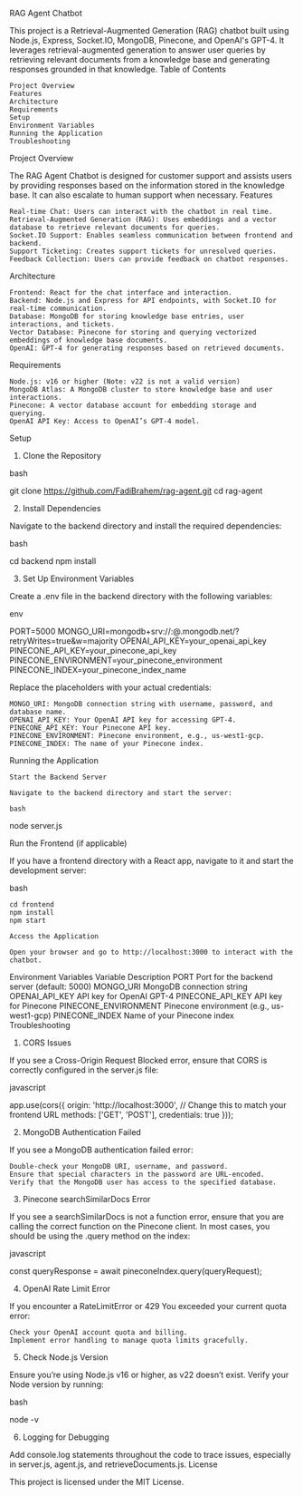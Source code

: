 RAG Agent Chatbot

This project is a Retrieval-Augmented Generation (RAG) chatbot built using Node.js, Express, Socket.IO, MongoDB, Pinecone, and OpenAI's GPT-4. It leverages retrieval-augmented generation to answer user queries by retrieving relevant documents from a knowledge base and generating responses grounded in that knowledge.
Table of Contents

    Project Overview
    Features
    Architecture
    Requirements
    Setup
    Environment Variables
    Running the Application
    Troubleshooting

Project Overview

The RAG Agent Chatbot is designed for customer support and assists users by providing responses based on the information stored in the knowledge base. It can also escalate to human support when necessary.
Features

    Real-time Chat: Users can interact with the chatbot in real time.
    Retrieval-Augmented Generation (RAG): Uses embeddings and a vector database to retrieve relevant documents for queries.
    Socket.IO Support: Enables seamless communication between frontend and backend.
    Support Ticketing: Creates support tickets for unresolved queries.
    Feedback Collection: Users can provide feedback on chatbot responses.

Architecture

    Frontend: React for the chat interface and interaction.
    Backend: Node.js and Express for API endpoints, with Socket.IO for real-time communication.
    Database: MongoDB for storing knowledge base entries, user interactions, and tickets.
    Vector Database: Pinecone for storing and querying vectorized embeddings of knowledge base documents.
    OpenAI: GPT-4 for generating responses based on retrieved documents.

Requirements

    Node.js: v16 or higher (Note: v22 is not a valid version)
    MongoDB Atlas: A MongoDB cluster to store knowledge base and user interactions.
    Pinecone: A vector database account for embedding storage and querying.
    OpenAI API Key: Access to OpenAI’s GPT-4 model.

Setup
1. Clone the Repository

bash

git clone https://github.com/FadiBrahem/rag-agent.git
cd rag-agent

2. Install Dependencies

Navigate to the backend directory and install the required dependencies:

bash

cd backend
npm install

3. Set Up Environment Variables

Create a .env file in the backend directory with the following variables:

env

PORT=5000
MONGO_URI=mongodb+srv://<username>:<password>@<cluster>.mongodb.net/<database>?retryWrites=true&w=majority
OPENAI_API_KEY=your_openai_api_key
PINECONE_API_KEY=your_pinecone_api_key
PINECONE_ENVIRONMENT=your_pinecone_environment
PINECONE_INDEX=your_pinecone_index_name

Replace the placeholders with your actual credentials:

    MONGO_URI: MongoDB connection string with username, password, and database name.
    OPENAI_API_KEY: Your OpenAI API key for accessing GPT-4.
    PINECONE_API_KEY: Your Pinecone API key.
    PINECONE_ENVIRONMENT: Pinecone environment, e.g., us-west1-gcp.
    PINECONE_INDEX: The name of your Pinecone index.

Running the Application

    Start the Backend Server

    Navigate to the backend directory and start the server:

    bash

node server.js

Run the Frontend (if applicable)

If you have a frontend directory with a React app, navigate to it and start the development server:

bash

    cd frontend
    npm install
    npm start

    Access the Application

    Open your browser and go to http://localhost:3000 to interact with the chatbot.

Environment Variables
Variable	Description
PORT	Port for the backend server (default: 5000)
MONGO_URI	MongoDB connection string
OPENAI_API_KEY	API key for OpenAI GPT-4
PINECONE_API_KEY	API key for Pinecone
PINECONE_ENVIRONMENT	Pinecone environment (e.g., us-west1-gcp)
PINECONE_INDEX	Name of your Pinecone index
Troubleshooting
1. CORS Issues

If you see a Cross-Origin Request Blocked error, ensure that CORS is correctly configured in the server.js file:

javascript

app.use(cors({
  origin: 'http://localhost:3000', // Change this to match your frontend URL
  methods: ['GET', 'POST'],
  credentials: true
}));

2. MongoDB Authentication Failed

If you see a MongoDB authentication failed error:

    Double-check your MongoDB URI, username, and password.
    Ensure that special characters in the password are URL-encoded.
    Verify that the MongoDB user has access to the specified database.

3. Pinecone searchSimilarDocs Error

If you see a searchSimilarDocs is not a function error, ensure that you are calling the correct function on the Pinecone client. In most cases, you should be using the .query method on the index:

javascript

const queryResponse = await pineconeIndex.query(queryRequest);

4. OpenAI Rate Limit Error

If you encounter a RateLimitError or 429 You exceeded your current quota error:

    Check your OpenAI account quota and billing.
    Implement error handling to manage quota limits gracefully.

5. Check Node.js Version

Ensure you’re using Node.js v16 or higher, as v22 doesn’t exist. Verify your Node version by running:

bash

node -v

6. Logging for Debugging

Add console.log statements throughout the code to trace issues, especially in server.js, agent.js, and retrieveDocuments.js.
License

This project is licensed under the MIT License.
